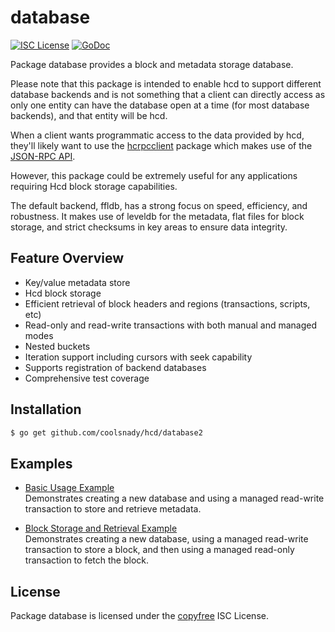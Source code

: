 database
========

[![ISC License](http://img.shields.io/badge/license-ISC-blue.svg)](http://copyfree.org)
[![GoDoc](https://img.shields.io/badge/godoc-reference-blue.svg)](http://godoc.org/github.com/coolsnady/hcd/database)

Package database provides a block and metadata storage database.

Please note that this package is intended to enable hcd to support different
database backends and is not something that a client can directly access as only
one entity can have the database open at a time (for most database backends),
and that entity will be hcd.

When a client wants programmatic access to the data provided by hcd, they'll
likely want to use the [hcrpcclient](https://github.com/coolsnady/hcrpcclient)
package which makes use of the [JSON-RPC API](https://github.com/coolsnady/hcd/tree/master/docs/json_rpc_api.md).

However, this package could be extremely useful for any applications requiring
Hcd block storage capabilities.

The default backend, ffldb, has a strong focus on speed, efficiency, and
robustness.  It makes use of leveldb for the metadata, flat files for block
storage, and strict checksums in key areas to ensure data integrity.

## Feature Overview

- Key/value metadata store
- Hcd block storage
- Efficient retrieval of block headers and regions (transactions, scripts, etc)
- Read-only and read-write transactions with both manual and managed modes
- Nested buckets
- Iteration support including cursors with seek capability
- Supports registration of backend databases
- Comprehensive test coverage

## Installation

```bash
$ go get github.com/coolsnady/hcd/database2
```

## Examples

* [Basic Usage Example](http://godoc.org/github.com/coolsnady/hcd/database2#example-package--BasicUsage)  
  Demonstrates creating a new database and using a managed read-write
  transaction to store and retrieve metadata.

* [Block Storage and Retrieval Example](http://godoc.org/github.com/coolsnady/hcd/database2#example-package--BlockStorageAndRetrieval)  
  Demonstrates creating a new database, using a managed read-write transaction
  to store a block, and then using a managed read-only transaction to fetch the
  block.

## License

Package database is licensed under the [copyfree](http://copyfree.org) ISC
License.
